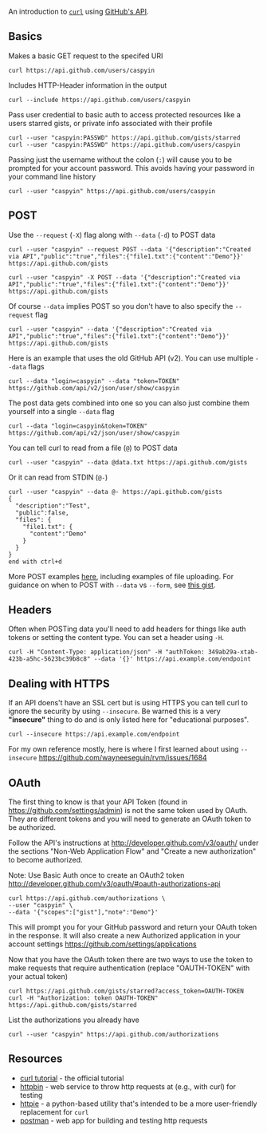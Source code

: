 An introduction to [`curl`](http://curl.haxx.se/) using [GitHub's API](https://developer.github.com/guides/getting-started/#overview).


## Basics

Makes a basic GET request to the specifed URI

    curl https://api.github.com/users/caspyin

Includes HTTP-Header information in the output

    curl --include https://api.github.com/users/caspyin

Pass user credential to basic auth to access protected resources like a users starred gists, or private info associated with their profile

    curl --user "caspyin:PASSWD" https://api.github.com/gists/starred
    curl --user "caspyin:PASSWD" https://api.github.com/users/caspyin

Passing just the username without the colon (`:`) will cause you to be prompted for your account password. This avoids having your password in your command line history

    curl --user "caspyin" https://api.github.com/users/caspyin


## POST

Use the `--request` (`-X`) flag along with `--data` (`-d`) to POST data

    curl --user "caspyin" --request POST --data '{"description":"Created via API","public":"true","files":{"file1.txt":{"content":"Demo"}}' https://api.github.com/gists
    
    curl --user "caspyin" -X POST --data '{"description":"Created via API","public":"true","files":{"file1.txt":{"content":"Demo"}}' https://api.github.com/gists

Of course `--data` implies POST so you don't have to also specify the `--request` flag

    curl --user "caspyin" --data '{"description":"Created via API","public":"true","files":{"file1.txt":{"content":"Demo"}}' https://api.github.com/gists

Here is an example that uses the old GitHub API (v2). You can use multiple `--data` flags

    curl --data "login=caspyin" --data "token=TOKEN" https://github.com/api/v2/json/user/show/caspyin

The post data gets combined into one so you can also just combine them yourself into a single `--data` flag

    curl --data "login=caspyin&token=TOKEN" https://github.com/api/v2/json/user/show/caspyin

You can tell curl to read from a file (`@`) to POST data

    curl --user "caspyin" --data @data.txt https://api.github.com/gists 

Or it can read from STDIN (`@-`)

    curl --user "caspyin" --data @- https://api.github.com/gists
    {
      "description":"Test",
      "public":false,
      "files": {
        "file1.txt": {
          "content":"Demo"
        }
      }
    }
    end with ctrl+d

More POST examples [here](https://gist.github.com/joyrexus/ec24e588af35c64266ab), including examples of file uploading.  For guidance on when to POST with `--data` vs `--form`, see [this gist](https://gist.github.com/joyrexus/524c7e811e4abf9afe56).


## Headers

Often when POSTing data you'll need to add headers for things like auth tokens or setting the content type. You can set a header using `-H`.

    curl -H "Content-Type: application/json" -H "authToken: 349ab29a-xtab-423b-a5hc-5623bc39b8c8" --data '{}' https://api.example.com/endpoint


## Dealing with HTTPS

If an API doens't have an SSL cert but is using HTTPS you can tell curl to ignore the security by using `--insecure`. Be warned this is a very **"insecure"** thing to do and is only listed here for "educational purposes".

    curl --insecure https://api.example.com/endpoint

For my own reference mostly, here is where I first learned about using `--insecure` https://github.com/wayneeseguin/rvm/issues/1684


## OAuth

The first thing to know is that your API Token (found in https://github.com/settings/admin) is not the same token used by OAuth. They are different tokens and you will need to generate an OAuth token to be authorized.

Follow the API's instructions at http://developer.github.com/v3/oauth/ under the sections "Non-Web Application Flow" and "Create a new authorization" to become authorized.

Note: Use Basic Auth once to create an OAuth2 token http://developer.github.com/v3/oauth/#oauth-authorizations-api

    curl https://api.github.com/authorizations \
    --user "caspyin" \
    --data '{"scopes":["gist"],"note":"Demo"}'

This will prompt you for your GitHub password and return your OAuth token in the response. It will also create a new Authorized application in your account settings https://github.com/settings/applications

Now that you have the OAuth token there are two ways to use the token to make requests that require authentication (replace "OAUTH-TOKEN" with your actual token)

    curl https://api.github.com/gists/starred?access_token=OAUTH-TOKEN
    curl -H "Authorization: token OAUTH-TOKEN" https://api.github.com/gists/starred

List the authorizations you already have

    curl --user "caspyin" https://api.github.com/authorizations


## Resources

* [curl tutorial](http://curl.haxx.se/docs/httpscripting.html) - the official tutorial
* [httpbin](http://httpbin.org) - web service to throw http requests at (e.g., with curl) for testing
* [httpie](http://httpie.org/) - a python-based utility that's intended to be
  a more user-friendly replacement for `curl`
* [postman](https://www.getpostman.com/) - web app for building and testing http requests
